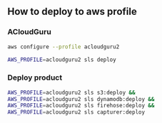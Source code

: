 
## How to deploy to aws profile

### ACloudGuru
```bash
aws configure --profile acloudguru2
```

```bash
AWS_PROFILE=acloudguru2 sls deploy
```

### Deploy product

```bash
AWS_PROFILE=acloudguru2 sls s3:deploy &&
AWS_PROFILE=acloudguru2 sls dynamodb:deploy &&
AWS_PROFILE=acloudguru2 sls firehose:deploy &&
AWS_PROFILE=acloudguru2 sls capturer:deploy
```